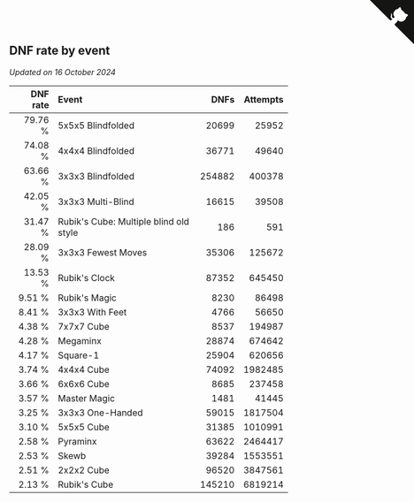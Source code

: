 ## DNF rate by event

*Updated on 16 October 2024*

| DNF rate | Event | DNFs | Attempts |
| ---: | :--- | ---: | ---: |
| 79.76 % | 5x5x5 Blindfolded | 20699 | 25952 |
| 74.08 % | 4x4x4 Blindfolded | 36771 | 49640 |
| 63.66 % | 3x3x3 Blindfolded | 254882 | 400378 |
| 42.05 % | 3x3x3 Multi-Blind | 16615 | 39508 |
| 31.47 % | Rubik's Cube: Multiple blind old style | 186 | 591 |
| 28.09 % | 3x3x3 Fewest Moves | 35306 | 125672 |
| 13.53 % | Rubik's Clock | 87352 | 645450 |
| 9.51 % | Rubik's Magic | 8230 | 86498 |
| 8.41 % | 3x3x3 With Feet | 4766 | 56650 |
| 4.38 % | 7x7x7 Cube | 8537 | 194987 |
| 4.28 % | Megaminx | 28874 | 674642 |
| 4.17 % | Square-1 | 25904 | 620656 |
| 3.74 % | 4x4x4 Cube | 74092 | 1982485 |
| 3.66 % | 6x6x6 Cube | 8685 | 237458 |
| 3.57 % | Master Magic | 1481 | 41445 |
| 3.25 % | 3x3x3 One-Handed | 59015 | 1817504 |
| 3.10 % | 5x5x5 Cube | 31385 | 1010991 |
| 2.58 % | Pyraminx | 63622 | 2464417 |
| 2.53 % | Skewb | 39284 | 1553551 |
| 2.51 % | 2x2x2 Cube | 96520 | 3847561 |
| 2.13 % | Rubik's Cube | 145210 | 6819214 |


<a href="https://github.com/jonatanklosko/wca_statistics" class="github-corner" aria-label="View source on Github"><svg width="80" height="80" viewBox="0 0 250 250" style="fill:#151513; color:#fff; position: absolute; top: 0; border: 0; right: 0;" aria-hidden="true"><path d="M0,0 L115,115 L130,115 L142,142 L250,250 L250,0 Z"></path><path d="M128.3,109.0 C113.8,99.7 119.0,89.6 119.0,89.6 C122.0,82.7 120.5,78.6 120.5,78.6 C119.2,72.0 123.4,76.3 123.4,76.3 C127.3,80.9 125.5,87.3 125.5,87.3 C122.9,97.6 130.6,101.9 134.4,103.2" fill="currentColor" style="transform-origin: 130px 106px;" class="octo-arm"></path><path d="M115.0,115.0 C114.9,115.1 118.7,116.5 119.8,115.4 L133.7,101.6 C136.9,99.2 139.9,98.4 142.2,98.6 C133.8,88.0 127.5,74.4 143.8,58.0 C148.5,53.4 154.0,51.2 159.7,51.0 C160.3,49.4 163.2,43.6 171.4,40.1 C171.4,40.1 176.1,42.5 178.8,56.2 C183.1,58.6 187.2,61.8 190.9,65.4 C194.5,69.0 197.7,73.2 200.1,77.6 C213.8,80.2 216.3,84.9 216.3,84.9 C212.7,93.1 206.9,96.0 205.4,96.6 C205.1,102.4 203.0,107.8 198.3,112.5 C181.9,128.9 168.3,122.5 157.7,114.1 C157.9,116.9 156.7,120.9 152.7,124.9 L141.0,136.5 C139.8,137.7 141.6,141.9 141.8,141.8 Z" fill="currentColor" class="octo-body"></path></svg></a><style>.github-corner:hover .octo-arm{animation:octocat-wave 560ms ease-in-out}@keyframes octocat-wave{0%,100%{transform:rotate(0)}20%,60%{transform:rotate(-25deg)}40%,80%{transform:rotate(10deg)}}@media (max-width:500px){.github-corner:hover .octo-arm{animation:none}.github-corner .octo-arm{animation:octocat-wave 560ms ease-in-out}}</style>
